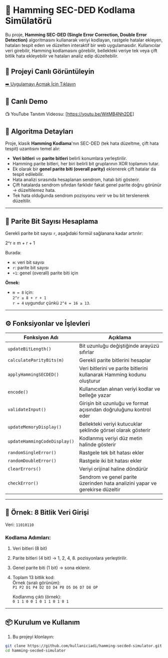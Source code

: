 # 🧮 Hamming SEC-DED Kodlama Simülatörü

Bu proje, **Hamming SEC-DED (Single Error Correction, Double Error Detection)** algoritmasını kullanarak veriyi kodlayan, rastgele hatalar ekleyen, hataları tespit eden ve düzelten interaktif bir web uygulamasıdır. Kullanıcılar veri girebilir, Hamming kodlamasını görebilir, bellekteki veriye tek veya çift bitlik hata ekleyebilir ve hataları analiz edip düzeltebilir.

## 🔗 Projeyi Canlı Görüntüleyin
[➡️ Uygulamayı Açmak İçin Tıklayın](https://elifnurbeycan.github.io/Hamming-SEC-DEC-CodeSim/)

## 🚀 Canlı Demo

📺 YouTube Tanıtım Videosu: [https://youtu.be/WitMB4Nh2DE]

## 🧠 Algoritma Detayları

Proje, klasik **Hamming Kodlama**'nın SEC-DED (tek hata düzeltme, çift hata tespit) uzantısını temel alır:

- **Veri bitleri** ve **parite bitleri** belirli konumlara yerleştirilir.
- Hamming parite bitleri, her biri belirli bit gruplarının XOR toplamını tutar.
- Ek olarak bir **genel parite biti (overall parity)** eklenerek çift hatalar da tespit edilebilir.
- Hata analizi sırasında hesaplanan sendrom, hatalı biti gösterir.
- Çift hatalarda sendrom sıfırdan farklıdır fakat genel parite doğru görünür → düzeltilemez hata.
- Tek hata olduğunda sendrom pozisyonu verir ve bu bit terslenerek düzeltilir.

---

## 📐 Parite Bit Sayısı Hesaplama

Gerekli parite bit sayısı `r`, aşağıdaki formül sağlanana kadar artırılır:

2^r ≥ m + r + 1


Burada:
- `m`: veri bit sayısı
- `r`: parite bit sayısı
- `+1`: genel (overall) parite biti için

**Örnek:**
- `m = 8` için:  
  `2^r ≥ 8 + r + 1`  
  `r = 4` uygundur çünkü `2^4 = 16 ≥ 13`.

---

## ⚙️ Fonksiyonlar ve İşlevleri

| Fonksiyon Adı             | Açıklama |
|--------------------------|----------|
| `updateBitLength()`      | Bit uzunluğu değiştiğinde arayüzü sıfırlar |
| `calculateParityBits(m)` | Gerekli parite bitlerini hesaplar |
| `applyHammingSECDED()`   | Veri bitlerini ve parite bitlerini kullanarak Hamming kodunu oluşturur |
| `encode()`               | Kullanıcıdan alınan veriyi kodlar ve belleğe yazar |
| `validateInput()`        | Girişin bit uzunluğu ve format açısından doğruluğunu kontrol eder |
| `updateMemoryDisplay()`  | Bellekteki veriyi kutucuklar şeklinde görsel olarak gösterir |
| `updateHammingCodeDisplay()` | Kodlanmış veriyi düz metin halinde gösterir |
| `randomSingleError()`    | Rastgele tek bit hatası ekler |
| `randomDoubleError()`    | Rastgele iki bit hatası ekler |
| `clearErrors()`          | Veriyi orijinal haline döndürür |
| `checkError()`           | Sendrom ve genel parite üzerinden hata analizini yapar ve gerekirse düzeltir |

---

## 🔢 Örnek: 8 Bitlik Veri Girişi

Veri: `11010110`

### Kodlama Adımları:

1. Veri bitleri (8 bit)
2. Parite bitleri (4 bit) → 1, 2, 4, 8. pozisyonlara yerleştirilir.
3. Genel parite biti (1 bit) → sona eklenir.
4. Toplam 13 bitlik kod:  
   Örnek (sıralı görünüm):  
   `P1 P2 D1 P4 D2 D3 D4 P8 D5 D6 D7 D8 OP`

   Kodlanmış çıktı (örnek):  
   `0 1 1 0 0 1 0 1 1 0 1 0 1`

---

## 📦 Kurulum ve Kullanım

1. Bu projeyi klonlayın:

```bash
git clone https://github.com/kullaniciadi/hamming-secded-simulator.git
cd hamming-secded-simulator


